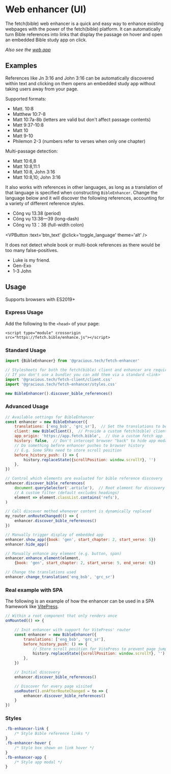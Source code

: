 
<script lang='ts' setup>

import {ref, onMounted} from 'vue'


function get_btn_text(){
    return self.fetch_enhancer?._translations[0] === 'vie_vcb' ? "Change to English" : "Change to Vietnamese"
}

// Avoid executing for SSR
const btn_text = ref('')
onMounted(() => {
    btn_text.value = get_btn_text()
})

const toggle_language = () => {
    const new_trans = self.fetch_enhancer._translations[0] === 'vie_vcb' ? ['eng_bsb', 'grc_sr'] : ['vie_vcb']
    self.fetch_enhancer.change_translation(...new_trans)
    self.fetch_enhancer.discover_bible_references(document.querySelector('.vp-doc'))
    btn_text.value = get_btn_text()
}

</script>


# Web enhancer (UI)

The fetch(bible) web enhancer is a quick and easy way to enhance existing webpages with the power of the fetch(bible) platform. It can automatically turn Bible references into links that display the passage on hover and open an embedded Bible study app on click.

_Also see the [web app](/access/app/)_


## Examples

References like Jn 3:16 and John 3:16 can be automatically discovered within text and clicking on them opens an embedded study app without taking users away from your page.

Supported formats:

 * Matt. 10:8
 * Matthew 10:7-8
 * Matt 10:7a-8b (letters are valid but don't affect passage contents)
 * Matt 9:37-10:8
 * Matt 10
 * Matt 9-10
 * Philemon 2-3  (numbers refer to verses when only one chapter)

Multi-passage detection:

 * Matt 10:6,8
 * Matt 10:8,11:1
 * Matt 10:8, John 3:16
 * Matt 10:8,10; John 3:16

It also works with references in other languages, as long as a translation of that language is specified when constructing `BibleEnhancer`. Change the language below and it will discover the following references, accounting for a variety of different reference styles.

 * Công vụ 13.38    (period)
 * Công vụ 13:38&mdash;39 (long-dash)
 * Công vụ 13：38   (full-width colon)

<VPButton :text='btn_text' @click='toggle_language' theme='alt' />

It does not detect whole book or multi-book references as there would be too many false-positives.

 * Luke is my friend.
 * Gen-Exo
 * 1-3 John


## Usage

Supports browsers with ES2019+


### Express Usage

Add the following to the `<head>` of your page:

`<script type="module" crossorigin src="https://fetch.bible/enhance.js"></script>`


### Standard Usage

```js
import {BibleEnhancer} from '@gracious.tech/fetch-enhancer'

// Stylesheets for both the fetch(bible) client and enhancer are required
// If you don't use a bundler you can add them via a standard <link>
import '@gracious.tech/fetch-client/client.css'
import '@gracious.tech/fetch-enhancer/styles.css'

new BibleEnhancer().discover_bible_references()

```

### Advanced Usage

```js
// Available settings for BibleEnhancer
const enhancer = new BibleEnhancer({
    translations: ['eng_bsb', 'grc_sr'],  // Set the translations to be used
    client: new BibleClient(),  // Provide a custom fetch(bible) client
    app_origin: 'https://app.fetch.bible',  // Use a custom fetch app
    history: false,  // Don't intercept browser "back" to hide app modal
    // Do something before enhancer pushes to browser history
    // E.g. Some SPAs need to store scroll position
    before_history_push: () => {
        history.replaceState({scrollPosition: window.scrollY}, '')
    },
})

// Control which elements are evaluated for bible reference discovery
enhancer.discover_bible_references(
    document.querySelector('.article'),  // Root element for discovery
    // A custom filter (default excludes headings)
    element => element.classList.contains('refs'),
)

// Call discover method whenever content is dynamically replaced
my_router.onRouteChanged(() => {
    enhancer.discover_bible_references()
})

// Manually trigger display of embedded app
enhancer.show_app({book: 'gen', start_chapter: 2, start_verse: 5})
enhancer.hide_app()

// Manually enhance any element (e.g. button, span)
enhancer.enhance_element(element,
    {book: 'gen', start_chapter: 2, start_verse: 5, end_verse: 6})

// Change the translations used
enhancer.change_translation('eng_bsb', 'grc_sr')

```

### Real example with SPA

The following is an example of how the enhancer can be used in a SPA framework like [VitePress](https://vitepress.dev/).

```js
// Within a root component that only renders once
onMounted(() => {

    // Init enhancer with support for VitePress' router
    const enhancer = new BibleEnhancer({
        translations: ['eng_bsb', 'grc_sr'],
        before_history_push: () => {
            // Store scroll position for VitePress to prevent page jump
            history.replaceState({scrollPosition: window.scrollY}, '')
        },
    })

    // Initial discovery
    enhancer.discover_bible_references()

    // Discover for every page visited
    useRouter().onAfterRouteChanged = to => {
        enhancer.discover_bible_references()
    }
})
```


### Styles

```css
.fb-enhancer-link {
    /* Style Bible reference links */
}
.fb-enhancer-hover {
    /* Style box shown on link hover */
}
.fb-enhancer-app {
    /* Style app modal */
}

```
